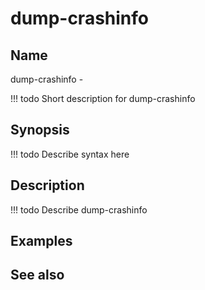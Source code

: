 

# dump-crashinfo


## Name
dump-crashinfo - 

<!-- prettier-ignore -->
!!! todo
     Short description for dump-crashinfo

## Synopsis
<!-- prettier-ignore -->
!!! todo
    Describe syntax here

## Description
<!-- prettier-ignore -->
!!! todo
    Describe dump-crashinfo

## Examples

## See also


